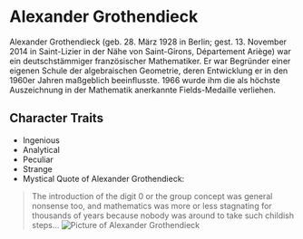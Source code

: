 # Alexander Grothendieck
Alexander Grothendieck (geb. 28. März 1928 in Berlin; gest. 13. November 2014 in Saint-Lizier in der Nähe von Saint-Girons, Département Ariège) war ein deutschstämmiger französischer Mathematiker. Er war Begründer einer eigenen Schule der algebraischen Geometrie, deren Entwicklung er in den 1960er Jahren maßgeblich beeinflusste. 1966 wurde ihm die als höchste Auszeichnung in der Mathematik anerkannte Fields-Medaille verliehen.
## Character Traits
* Ingenious
* Analytical
* Peculiar
* Strange
* Mystical
Quote of Alexander Grothendieck:
> The introduction of the digit 0 or the group concept 
> was general nonsense too, and mathematics was more 
> or less stagnating for thousands of years because 
> nobody was around to take such childish steps...
![Picture of Alexander Grothendieck](https://en.wikiquote.org/wiki/File:Alexander_Grothendieck.jpg "Alexander Grothendieck")
